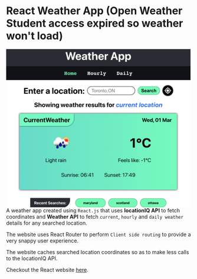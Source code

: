 # React Weather App (Open Weather Student access expired so weather won't load)
<img src="/public/react-weather.png" align="left" width="500" alt="screenshot of react website">

A weather app created using `React.js` that uses **locationIQ API** to fetch coordinates and **Weather API** to fetch `current`, `hourly` and `daily weather` details for any searched location.

The website uses React Router to perform `Client side routing` to provide a very snappy user experience.

The website caches searched location coordinates so as to make less calls to the locationIQ API.

Checkout the React website [here](https://maha0134.github.io/mad9135-a2-react-routing/#/home).
